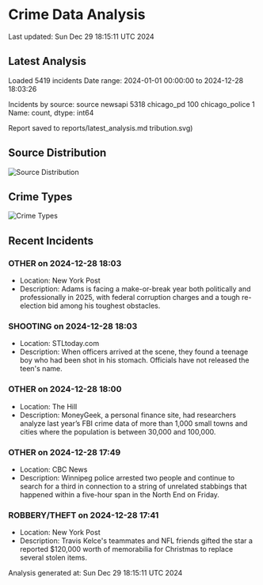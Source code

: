 # Crime Data Analysis
Last updated: Sun Dec 29 18:15:11 UTC 2024

## Latest Analysis

Loaded 5419 incidents
Date range: 2024-01-01 00:00:00 to 2024-12-28 18:03:26

Incidents by source:
source
newsapi           5318
chicago_pd         100
chicago_police       1
Name: count, dtype: int64

Report saved to reports/latest_analysis.md
tribution.svg)

## Source Distribution
![Source Distribution](images/source_distribution.svg)

## Crime Types
![Crime Types](images/crime_types.svg)

## Recent Incidents

### OTHER on 2024-12-28 18:03
- Location: New York Post
- Description: Adams is facing a make-or-break year both politically and professionally in 2025, with federal corruption charges and a tough re-election bid among his toughest obstacles.


### SHOOTING on 2024-12-28 18:03
- Location: STLtoday.com
- Description: When officers arrived at the scene, they found a teenage boy who had been shot in his stomach. Officials have not released the teen's name.


### OTHER on 2024-12-28 18:00
- Location: The Hill
- Description: MoneyGeek, a personal finance site, had researchers analyze last year’s FBI crime data of more than 1,000 small towns and cities where the population is between 30,000 and 100,000.


### OTHER on 2024-12-28 17:49
- Location: CBC News
- Description: Winnipeg police arrested two people and continue to search for a third in connection to a string of unrelated stabbings that happened within a five-hour span in the North End on Friday.


### ROBBERY/THEFT on 2024-12-28 17:41
- Location: New York Post
- Description: Travis Kelce's teammates and NFL friends gifted the star a reported $120,000 worth of memorabilia for Christmas to replace several stolen items.

Analysis generated at: Sun Dec 29 18:15:11 UTC 2024
